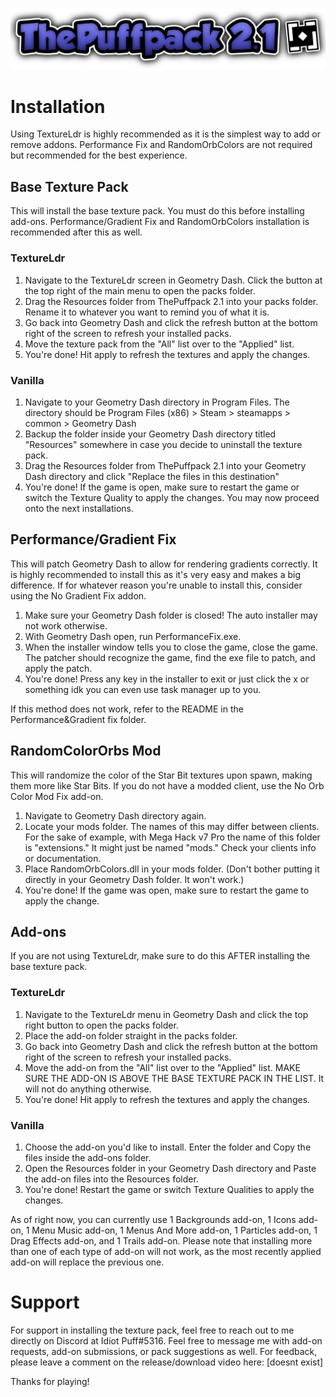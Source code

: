 ![Pack Logo](https://raw.githubusercontent.com/ThePuffUnderscore/ThePuffpack-2.1/main/logo.png)

# Installation 
Using TextureLdr is highly recommended as it is the simplest way to add or remove addons. Performance Fix and RandomOrbColors are not required but recommended for the best experience.

## Base Texture Pack
This will install the base texture pack. You must do this before installing add-ons. Performance/Gradient Fix and RandomOrbColors installation is recommended after this as well.

### TextureLdr
1) Navigate to the TextureLdr screen in Geometry Dash. Click the button at the top right of the main menu to open the packs folder.
2) Drag the Resources folder from ThePuffpack 2.1 into your packs folder. Rename it to whatever you want to remind you of what it is.
3) Go back into Geometry Dash and click the refresh button at the bottom right of the screen to refresh your installed packs.
4) Move the texture pack from the "All" list over to the "Applied" list.
5) You're done! Hit apply to refresh the textures and apply the changes.

### Vanilla
1) Navigate to your Geometry Dash directory in Program Files. The directory should be Program Files (x86) > Steam > steamapps > common > Geometry Dash
2) Backup the folder inside your Geometry Dash directory titled "Resources" somewhere in case you decide to uninstall the texture pack.
3) Drag the Resources folder from ThePuffpack 2.1 into your Geometry Dash directory and click "Replace the files in this destination"
4) You're done! If the game is open, make sure to restart the game or switch the Texture Quality to apply the changes. You may now proceed onto the next installations.

## Performance/Gradient Fix
This will patch Geometry Dash to allow for rendering gradients correctly. It is highly recommended to install this as it's very easy and makes a big difference. If for whatever reason you're unable to install this, consider using the No Gradient Fix addon.

1) Make sure your Geometry Dash folder is closed! The auto installer may not work otherwise.
2) With Geometry Dash open, run PerformanceFix.exe. 
3) When the installer window tells you to close the game, close the game. The patcher should recognize the game, find the exe file to patch, and apply the patch.
4) You're done! Press any key in the installer to exit or just click the x or something idk you can even use task manager up to you.

If this method does not work, refer to the README in the Performance&Gradient fix folder.

## RandomColorOrbs Mod
This will randomize the color of the Star Bit textures upon spawn, making them more like Star Bits.  If you do not have a modded client, use the No Orb Color Mod Fix add-on.

1) Navigate to Geometry Dash directory again.
2) Locate your mods folder. The names of this may differ between clients. For the sake of example, with Mega Hack v7 Pro the name of this folder is "extensions." It might just be named "mods." Check your clients info or documentation.
3) Place RandomOrbColors.dll in your mods folder. (Don't bother putting it directly in your Geometry Dash folder. It won't work.)
4) You're done! If the game was open, make sure to restart the game to apply the change.

## Add-ons
If you are not using TextureLdr, make sure to do this AFTER installing the base texture pack. 

### TextureLdr
1) Navigate to the TextureLdr menu in Geometry Dash and click the top right button to open the packs folder.
2) Place the add-on folder straight in the packs folder.
3) Go back into Geometry Dash and click the refresh button at the bottom right of the screen to refresh your installed packs.
4) Move the add-on from the "All" list over to the "Applied" list. MAKE SURE THE ADD-ON IS ABOVE THE BASE TEXTURE PACK IN THE LIST. It will not do anything otherwise.
5) You're done! Hit apply to refresh the textures and apply the changes.

### Vanilla
1) Choose the add-on you'd like to install. Enter the folder and Copy the files inside the add-ons folder.
2) Open the Resources folder in your Geometry Dash directory and Paste the add-on files into the Resources folder.
3) You're done! Restart the game or switch Texture Qualities to apply the changes.

As of right now, you can currently use 1 Backgrounds add-on, 1 Icons add-on, 1 Menu Music add-on, 1 Menus And More add-on, 1 Particles add-on, 1 Drag Effects add-on, and 1 Trails add-on. Please note that installing more than one of each type of add-on will not work, as the most recently applied add-on will replace the previous one.


# Support
For support in installing the texture pack, feel free to reach out to me directly on Discord at Idiot Puff#5316. Feel free to message me with add-on requests, add-on submissions, or pack suggestions as well. For feedback, please leave a comment on the release/download video here: [doesnt exist]

Thanks for playing!
